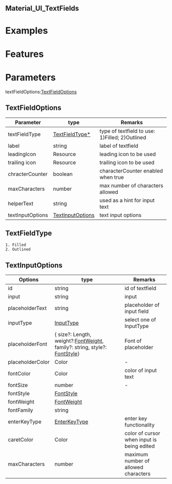 ## Material_UI_TextFields
# Examples
# Features
# Parameters
textFieldOptions:[TextFieldOptions](README.md/#TextFieldOptions)
## TextFieldOptions
|Parameter|type|Remarks|
|-|-|-|
|textFieldType|[TextFieldType*](https://github.com/neeraj-patidar/CourseraTest/blob/main/README.md#textfieldtype)|type of textfield to use: 1)Filled; 2)Outlined|
|label|string|label of textfield|
|leadingIcon|Resource|leading icon to be used|
|trailing icon|Resource|trailing icon to be used|
|chracterCounter|boolean|characterCounter enabled when true|
|maxCharacters|number|max number of characters allowed|
|helperText|string|used as a hint for input text|
|textInputOptions|[TextInputOptions](https://github.com/neeraj-patidar/CourseraTest/blob/main/README.md#textinputoptions)|text input options|
## TextFieldType
    1. Filled
    2. Outlined
## TextInputOptions
|Options|type|Remarks|
|-|-|-|
|id|string|id of textfield|
|input|string|input|
|placeholderText|string|placeholder of input field
|inputType|[InputType](https://developer.harmonyos.com/en/docs/documentation/doc-references/ts-basic-components-textinput-0000001233397495#EN-US_TOPIC_0000001233397495__li1018842194211)|select one of InputType
|placeholderFont|{ size?: Length, weight?:[FontWeight](https://developer.harmonyos.com/en/docs/documentation/doc-references/ts-universal-attributes-text-style-0000001111681086#EN-US_TOPIC_0000001111681086__li24391125115311), family?: string, style?: [FontStyle](https://developer.harmonyos.com/en/docs/documentation/doc-references/ts-universal-attributes-text-style-0000001111681086#EN-US_TOPIC_0000001111681086__li6906111945316)}|Font of placeholder|
|placeholderColor|Color|-|
|fontColor|Color|color of input text|
|fontSize|number|-|
|fontStyle|[FontStyle](https://developer.harmonyos.com/en/docs/documentation/doc-references/ts-universal-attributes-text-style-0000001111681086#EN-US_TOPIC_0000001111681086__li6906111945316)||
|fontWeight|[FontWeight](https://developer.harmonyos.com/en/docs/documentation/doc-references/ts-universal-attributes-text-style-0000001111681086#EN-US_TOPIC_0000001111681086__li24391125115311)||
|fontFamily|string||
|enterKeyType|[EnterKeyType](https://developer.harmonyos.com/en/docs/documentation/doc-references/ts-basic-components-textinput-0000001233397495#EN-US_TOPIC_0000001233397495__li1231618102427)|enter key functionality|
|caretColor|Color|color of cursor when input is being edited|
|maxCharacters|number|maximum number of allowed characters|
